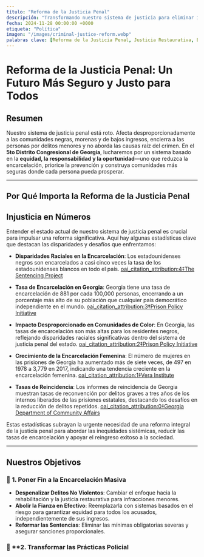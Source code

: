 ```yaml
---
título: "Reforma de la Justicia Penal"
descripción: "Transformando nuestro sistema de justicia para eliminar inequidades, reducir la encarcelación y construir comunidades más seguras y orientadas a las oportunidades para todos."
fecha: 2024-11-28 00:00:00 +0000
etiqueta: "Política"
imagen: "/images/criminal-justice-reform.webp"
palabras clave: [Reforma de la Justicia Penal, Justicia Restaurativa, Equidad Racial, Programas de Reingreso, 5to Distrito Congresional de Georgia, Reforma Policial, Alternativas a la Encarcelación, Apoyo a la Salud Mental, Capacitación Laboral, Sentencias Justas, Seguridad Comunitaria]
---
```


# Reforma de la Justicia Penal: Un Futuro Más Seguro y Justo para Todos

## Resumen

Nuestro sistema de justicia penal está roto. Afecta desproporcionadamente a las comunidades negras, morenas y de bajos ingresos, encierra a las personas por delitos menores y no aborda las causas raíz del crimen. En el **5to Distrito Congresional de Georgia**, lucharemos por un sistema basado en la **equidad, la responsabilidad y la oportunidad**—uno que reduzca la encarcelación, priorice la prevención y construya comunidades más seguras donde cada persona pueda prosperar.

---

## **Por Qué Importa la Reforma de la Justicia Penal**

## Injusticia en Números

Entender el estado actual de nuestro sistema de justicia penal es crucial para impulsar una reforma significativa. Aquí hay algunas estadísticas clave que destacan las disparidades y desafíos que enfrentamos:

- **Disparidades Raciales en la Encarcelación**: Los estadounidenses negros son encarcelados a casi cinco veces la tasa de los estadounidenses blancos en todo el país. [oai_citation_attribution:4‡The Sentencing Project](https://www.sentencingproject.org/reports/the-color-of-justice-racial-and-ethnic-disparity-in-state-prisons-the-sentencing-project/)

- **Tasa de Encarcelación en Georgia**: Georgia tiene una tasa de encarcelación de 881 por cada 100,000 personas, encerrando a un porcentaje más alto de su población que cualquier país democrático independiente en el mundo. [oai_citation_attribution:3‡Prison Policy Initiative](https://www.prisonpolicy.org/profiles/GA.html)

- **Impacto Desproporcionado en Comunidades de Color**: En Georgia, las tasas de encarcelación son más altas para los residentes negros, reflejando disparidades raciales significativas dentro del sistema de justicia penal del estado. [oai_citation_attribution:2‡Prison Policy Initiative](https://www.prisonpolicy.org/graphs/rates2021/GA_Rates_2021.html)

- **Crecimiento de la Encarcelación Femenina**: El número de mujeres en las prisiones de Georgia ha aumentado más de siete veces, de 497 en 1978 a 3,779 en 2017, indicando una tendencia creciente en la encarcelación femenina. [oai_citation_attribution:1‡Vera Institute](https://vera-institute.files.svdcdn.com/production/downloads/pdfdownloads/state-incarceration-trends-georgia.pdf)

- **Tasas de Reincidencia**: Los informes de reincidencia de Georgia muestran tasas de reconvención por delitos graves a tres años de los internos liberados de las prisiones estatales, destacando los desafíos en la reducción de delitos repetidos. [oai_citation_attribution:0‡Georgia Department of Community Affairs](https://gdc.georgia.gov/organization/about-gdc/agency-activity/research-and-reports/standing-reports/statistical-trends)

Estas estadísticas subrayan la urgente necesidad de una reforma integral de la justicia penal para abordar las inequidades sistémicas, reducir las tasas de encarcelación y apoyar el reingreso exitoso a la sociedad.

---

## Nuestros Objetivos

### 🛑 **1. Poner Fin a la Encarcelación Masiva**
- **Despenalizar Delitos No Violentos**: Cambiar el enfoque hacia la rehabilitación y la justicia restaurativa para infracciones menores.
- **Abolir la Fianza en Efectivo**: Reemplazarla con sistemas basados en el riesgo para garantizar equidad para todos los acusados, independientemente de sus ingresos.
- **Reformar las Sentencias**: Eliminar las mínimas obligatorias severas y asegurar sanciones proporcionales.

### 🤝 **2. Transformar las Prácticas Policial